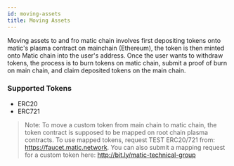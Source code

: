 ```yaml
---
id: moving-assets
title: Moving Assets
---
```


Moving assets to and fro matic chain involves first depositing tokens onto matic's plasma contract on mainchain (Ethereum), the token is then minted onto Matic chain into the user's address. Once the user wants to withdraw tokens, the process is to burn tokens on matic chain, submit a proof of burn on main chain, and claim deposited tokens on the main chain.

### Supported Tokens

- ERC20
- ERC721

> Note: To move a custom token from main chain to matic chain, the token contract is supposed to be mapped on root chain plasma contracts. To use mapped tokens, request TEST ERC20/721 from: https://faucet.matic.network. You can also submit a mapping request for a custom token here: http://bit.ly/matic-technical-group
